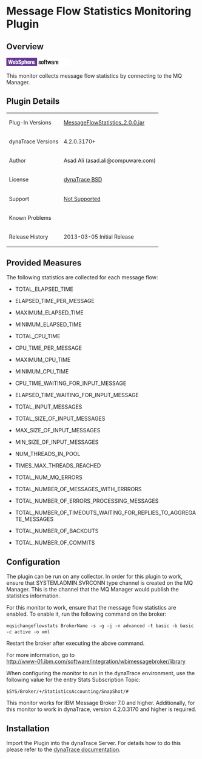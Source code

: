 <html xmlns="http://www.w3.org/1999/xhtml">
<head>
    <title>Message Flow Statistics Monitoring Plugin</title>
    <meta http-equiv="Content-Type" content="text/html; charset=UTF-8"/>
    <meta http-equiv="X-UA-Compatible" content="IE=EmulateIE8" />
    <meta content="Scroll Wiki Publisher" name="generator"/>
    <link type="text/css" rel="stylesheet" href="css/blueprint/liquid.css" media="screen, projection"/>
    <link type="text/css" rel="stylesheet" href="css/blueprint/print.css" media="print"/>
    <link type="text/css" rel="stylesheet" href="css/content-style.css" media="screen, projection, print"/>
    <link type="text/css" rel="stylesheet" href="css/screen.css" media="screen, projection"/>
    <link type="text/css" rel="stylesheet" href="css/print.css" media="print"/>
</head>
<body>
                <h1>Message Flow Statistics Monitoring Plugin</h1>
    <div class="section-2"  id="112462676_MessageFlowStatisticsMonitoringPlugin-Overview"  >
        <h2>Overview</h2>
    <p>
            <img src="images_community/download/attachments/112462676/icon.png" alt="images_community/download/attachments/112462676/icon.png" class="confluence-embedded-image image-center" />
            </p>
    <p>
This monitor collects message flow statistics by connecting to the MQ Manager.    </p>
    </div>
    <div class="section-2"  id="112462676_MessageFlowStatisticsMonitoringPlugin-PluginDetails"  >
        <h2>Plugin Details</h2>
    <div class="tablewrap">
        <table>
<thead class=" "></thead><tfoot class=" "></tfoot><tbody class=" ">    <tr>
            <td rowspan="1" colspan="1">
        <p>
Plug-In Versions    </p>
            </td>
                <td rowspan="1" colspan="1">
        <p>
<a href="attachments_112591274_1_com.dynatrace.diagnostic.plugins.MessageFlowStatistics_2.0.0.jar">MessageFlowStatistics_2.0.0.jar</a>    </p>
            </td>
        </tr>
    <tr>
            <td rowspan="1" colspan="1">
        <p>
dynaTrace Versions    </p>
            </td>
                <td rowspan="1" colspan="1">
        <p>
4.2.0.3170+    </p>
            </td>
        </tr>
    <tr>
            <td rowspan="1" colspan="1">
        <p>
Author    </p>
            </td>
                <td rowspan="1" colspan="1">
        <p>
Asad Ali (asad.ali@compuware.com)    </p>
            </td>
        </tr>
    <tr>
            <td rowspan="1" colspan="1">
        <p>
License    </p>
            </td>
                <td rowspan="1" colspan="1">
        <p>
<a href="attachments_5275722_2_dynaTraceBSD.txt">dynaTrace BSD</a>    </p>
            </td>
        </tr>
    <tr>
            <td rowspan="1" colspan="1">
        <p>
Support    </p>
            </td>
                <td rowspan="1" colspan="1">
        <p>
<a href="https://community/display/DL/Support+Levels#SupportLevels-Community">Not Supported </a>    </p>
            </td>
        </tr>
    <tr>
            <td rowspan="1" colspan="1">
        <p>
Known Problems    </p>
            </td>
                <td rowspan="1" colspan="1">
        <p>
    </p>
            </td>
        </tr>
    <tr>
            <td rowspan="1" colspan="1">
        <p>
Release History    </p>
            </td>
                <td rowspan="1" colspan="1">
        <p>
2013-03-05 Initial Release    </p>
            </td>
        </tr>
</tbody>        </table>
            </div>
    </div>
    <div class="section-2"  id="112462676_MessageFlowStatisticsMonitoringPlugin-ProvidedMeasures"  >
        <h2>Provided Measures</h2>
    <p>
The following statistics are collected for each message flow:    </p>
<ul class=" "><li class=" ">    <p>
TOTAL_ELAPSED_TIME    </p>
</li><li class=" ">    <p>
ELAPSED_TIME_PER_MESSAGE    </p>
</li><li class=" ">    <p>
MAXIMUM_ELAPSED_TIME    </p>
</li><li class=" ">    <p>
MINIMUM_ELAPSED_TIME    </p>
</li><li class=" ">    <p>
TOTAL_CPU_TIME    </p>
</li><li class=" ">    <p>
CPU_TIME_PER_MESSAGE    </p>
</li><li class=" ">    <p>
MAXIMUM_CPU_TIME    </p>
</li><li class=" ">    <p>
MINIMUM_CPU_TIME    </p>
</li><li class=" ">    <p>
CPU_TIME_WAITING_FOR_INPUT_MESSAGE    </p>
</li><li class=" ">    <p>
ELAPSED_TIME_WAITING_FOR_INPUT_MESSAGE    </p>
</li><li class=" ">    <p>
TOTAL_INPUT_MESSAGES    </p>
</li><li class=" ">    <p>
TOTAL_SIZE_OF_INPUT_MESSAGES    </p>
</li><li class=" ">    <p>
MAX_SIZE_OF_INPUT_MESSAGES    </p>
</li><li class=" ">    <p>
MIN_SIZE_OF_INPUT_MESSAGES    </p>
</li><li class=" ">    <p>
NUM_THREADS_IN_POOL    </p>
</li><li class=" ">    <p>
TIMES_MAX_THREADS_REACHED    </p>
</li><li class=" ">    <p>
TOTAL_NUM_MQ_ERRORS    </p>
</li><li class=" ">    <p>
TOTAL_NUMBER_OF_MESSAGES_WITH_ERRRORS    </p>
</li><li class=" ">    <p>
TOTAL_NUMBER_OF_ERRORS_PROCESSING_MESSAGES    </p>
</li><li class=" ">    <p>
TOTAL_NUMBER_OF_TIMEOUTS_WAITING_FOR_REPLIES_TO_AGGREGATE_MESSAGES    </p>
</li><li class=" ">    <p>
TOTAL_NUMBER_OF_BACKOUTS    </p>
</li><li class=" ">    <p>
TOTAL_NUMBER_OF_COMMITS    </p>
</li></ul>    </div>
    <div class="section-2"  id="112462676_MessageFlowStatisticsMonitoringPlugin-Configuration"  >
        <h2>Configuration</h2>
    <p>
The plugin can be run on any collector. In order for this plugin to work, ensure that SYSTEM.ADMIN.SVRCONN type channel is created on the MQ Manager. This is the channel that the MQ Manager would publish the statistics information.    </p>
    <p>
For this monitor to work, ensure that the message flow statistics are enabled. To enable it, run the following command on the broker:    </p>
    <div class="confbox programlisting">
                <div class="content">
        <pre><code>mqsichangeflowstats BrokerName -s -g -j -n advanced -t basic -b basic -c active -o xml</code></pre>
        </div>
    </div>
    <p>
Restart the broker after executing the above command.    </p>
    <p>
For more information, go to<br/><a href="http://www-01.ibm.com/software/integration/wbimessagebroker/library">http://www-01.ibm.com/software/integration/wbimessagebroker/library</a>    </p>
    <p>
When configuring the monitor to run in the dynaTrace environment, use the following value for the entry Stats Subscription Topic:    </p>
    <div class="confbox programlisting">
                <div class="content">
        <pre><code>$SYS/Broker/+/StatisticsAccounting/SnapShot/#</code></pre>
        </div>
    </div>
    <p>
This monitor works for IBM Message Broker 7.0 and higher. Additionally, for this monitor to work in dynaTrace, version 4.2.0.3170 and higher is required.    </p>
    </div>
    <div class="section-2"  id="112462676_MessageFlowStatisticsMonitoringPlugin-Installation"  >
        <h2>Installation</h2>
    <p>
Import the Plugin into the dynaTrace Server. For details how to do this please refer to the <a href="https://community.dynatrace.com/community/display/DOCDT50/Manage+and+Develop+Plugins#ManageandDevelopPlugins-ManageandDevelopPlugins">dynaTrace  documentation</a>.    </p>
    </div>
            </div>
        </div>
        <div class="footer">
        </div>
    </div>
</body>
</html>
